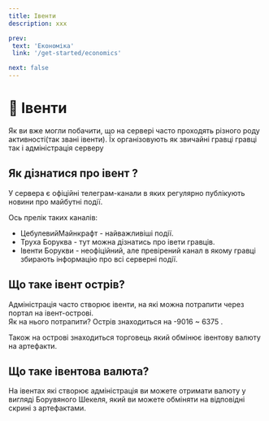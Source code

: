 ```yaml
---
title: Івенти
description: xxx

prev:
 text: 'Економіка'
 link: '/get-started/economics'

next: false
---
```


<!--
TODO:
1. Переписати текст
-->

# 🎉 Івенти
Як ви вже могли побачити, що на сервері часто проходять різного роду активності(так звані івенти). Їх організовують як звичайні гравці гравці так і адміністрація серверу

## Як дізнатися про івент ?
У сервера є офіційні телеграм-канали в яких регулярно публікують новини про майбутні події. 

Ось прелік таких каналів:

* ЦебулевийМайнкрафт - найважливіші події.
* Труха Боруква - тут можна дізнатись про івети гравців.
* Івенти Борукви - неофіційний, але превірений канал в якому гравці збирають інформацію про всі серверні події.

## Що таке івент острів?
Адміністрація часто створює івенти, на які можна потрапити через портал на івент-острові.  
Як на нього потрапити? Острів знаходиться на -9016 ~ 6375 .

Також на острові знаходиться торговець який обмінює івентову валюту на артефакти.

## Що таке івентова валюта?
На івентах які створює адміністрація ви можете отримати валюту у вигляді Борувяного Шекеля, який ви можете обміняти на відповідні скрині з артефактами.